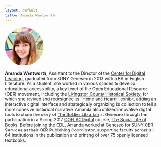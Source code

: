 ```yaml
---
layout: default
title: Amanda Wentworth
---
```


<img src="/images/wentworth.png" alt="Amanda Wentworth" style="width:25%;"  /> 

**Amanda Wentworth**, Assistant to the Director of the [Center for Digital Learning](https://www.geneseo.edu/cdl), graduated from SUNY Geneseo in 2018 with a BA in English Literature. As a student, she worked in various spaces to develop educational accessibility, a key tenet of the Open Educational Resource (OER) movement, including the [Livingston County Historical Society](https://www.livingstoncountyhistoricalsociety.com/), for which she revived and redesigned its “Home and Hearth” exhibit, adding an interactive digital interface and strategically organizing its collection to tell a more cohesive historical narrative. Amanda also utilized innovative digital tools to share the story of [The Soldier Librarian](http://slob.coplacdigital.org/geneseo/) at Geneseo through her participation in a Spring 2017 [COPLACDigital](http://coplacdigital.org/) course, [The Social Life of Books](http://slob.coplacdigital.org/). Before joining the CDL, Amanda worked at Geneseo for SUNY OER Services as their OER Publishing Coordinator, supporting faculty across all 64 institutions in the publication and printing of over 75 openly licensed textbooks.